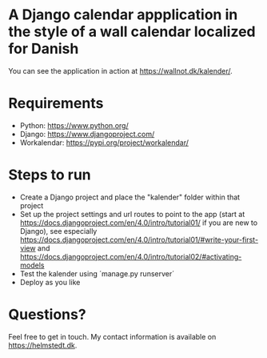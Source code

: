 A Django calendar appplication in the style of a wall calendar localized for Danish
===================================================================================

You can see the application in action at https://wallnot.dk/kalender/.

Requirements
============
* Python: https://www.python.org/
* Django: https://www.djangoproject.com/
* Workalendar: https://pypi.org/project/workalendar/

Steps to run
============

* Create a Django project and place the "kalender" folder within that project
* Set up the project settings and url routes to point to the app (start at https://docs.djangoproject.com/en/4.0/intro/tutorial01/ if you are new to Django), see especially https://docs.djangoproject.com/en/4.0/intro/tutorial01/#write-your-first-view and  https://docs.djangoproject.com/en/4.0/intro/tutorial02/#activating-models
* Test the kalender using ´manage.py runserver´
* Deploy as you like

Questions?
==========

Feel free to get in touch. My contact information is available on https://helmstedt.dk.

